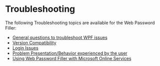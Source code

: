 [title]: # (Troubleshooting)
[tags]: # (WPF)
[priority]: # (80)
# Troubleshooting

The following Troubleshooting topics are available for the Web Password Filler:

* [General questions to troubleshoot WPF issues](ts-questions.md)
* [Version Compatibility](ts-qs-2.md)
* [Login Issues](ts-qs-3.md)
* [Problem Presentation/Behavior experienced by the user](ts-qa-4.md)
* [Using Web Password Filler with Microsoft Online Services](../using-wpf/mos.md)
